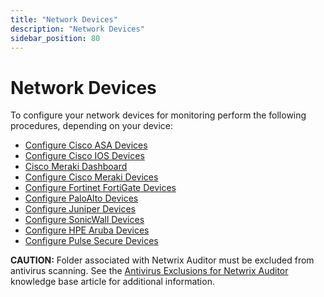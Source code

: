 ```yaml
---
title: "Network Devices"
description: "Network Devices"
sidebar_position: 80
---
```


# Network Devices

To configure your network devices for monitoring perform the following procedures, depending on your
device:

- [Configure Cisco ASA Devices](/docs/auditor/10.8/configuration/networkdevices/ciscoasa.md)
- [Configure Cisco IOS Devices](/docs/auditor/10.8/configuration/networkdevices/ciscoios.md)
- [Cisco Meraki Dashboard ](/docs/auditor/10.8/configuration/networkdevices/ciscomerakidashboard.md)
- [Configure Cisco Meraki Devices](/docs/auditor/10.8/configuration/networkdevices/ciscomerakidevices.md)
- [Configure Fortinet FortiGate Devices](/docs/auditor/10.8/configuration/networkdevices/fortinetfortigate.md)
- [Configure PaloAlto Devices](/docs/auditor/10.8/configuration/networkdevices/paloalto.md)
- [Configure Juniper Devices](/docs/auditor/10.8/configuration/networkdevices/juniper.md)
- [Configure SonicWall Devices](/docs/auditor/10.8/configuration/networkdevices/sonicwall.md)
- [Configure HPE Aruba Devices](/docs/auditor/10.8/configuration/networkdevices/hpearuba.md)
- [Configure Pulse Secure Devices](/docs/auditor/10.8/configuration/networkdevices/pulsesecure.md)

**CAUTION:** Folder associated with Netwrix Auditor must be excluded from antivirus scanning. See
the
[Antivirus Exclusions for Netwrix Auditor](https://helpcenter.netwrix.com/bundle/z-kb-articles-salesforce/page/kA04u0000000HirCAE.html)
knowledge base article for additional information.
